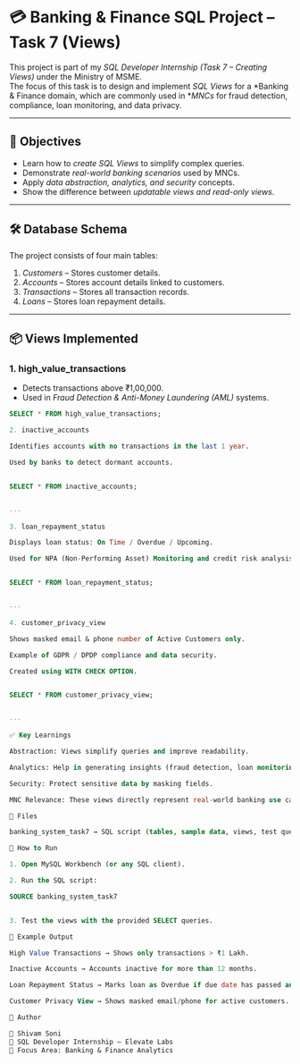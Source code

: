 # 💳 Banking & Finance SQL Project – Task 7 (Views)

This project is part of my *SQL Developer Internship (Task 7 – Creating Views)* under the Ministry of MSME.  
The focus of this task is to design and implement *SQL Views* for a *Banking & Finance domain, which are commonly used in **MNCs* for fraud detection, compliance, loan monitoring, and data privacy.

---

## 🎯 Objectives
- Learn how to *create SQL Views* to simplify complex queries.  
- Demonstrate *real-world banking scenarios* used by MNCs.  
- Apply *data abstraction, analytics, and security* concepts.  
- Show the difference between *updatable views and read-only views*.  

---

## 🛠 Database Schema
The project consists of four main tables:

1. *Customers* – Stores customer details.  
2. *Accounts* – Stores account details linked to customers.  
3. *Transactions* – Stores all transaction records.  
4. *Loans* – Stores loan repayment details.  

---

## 📦 Views Implemented

### 1. high_value_transactions
- Detects transactions above ₹1,00,000.  
- Used in *Fraud Detection & Anti-Money Laundering (AML)* systems.  

```sql
SELECT * FROM high_value_transactions;

2. inactive_accounts

Identifies accounts with no transactions in the last 1 year.

Used by banks to detect dormant accounts.


SELECT * FROM inactive_accounts;


---

3. loan_repayment_status

Displays loan status: On Time / Overdue / Upcoming.

Used for NPA (Non-Performing Asset) Monitoring and credit risk analysis.


SELECT * FROM loan_repayment_status;


---

4. customer_privacy_view

Shows masked email & phone number of Active Customers only.

Example of GDPR / DPDP compliance and data security.

Created using WITH CHECK OPTION.


SELECT * FROM customer_privacy_view;


---

✅ Key Learnings

Abstraction: Views simplify queries and improve readability.

Analytics: Help in generating insights (fraud detection, loan monitoring).

Security: Protect sensitive data by masking fields.

MNC Relevance: These views directly represent real-world banking use cases.

📂 Files

banking_system_task7 → SQL script (tables, sample data, views, test queries).

🚀 How to Run

1. Open MySQL Workbench (or any SQL client).

2. Run the SQL script:

SOURCE banking_system_task7


3. Test the views with the provided SELECT queries.

🔑 Example Output

High Value Transactions → Shows only transactions > ₹1 Lakh.

Inactive Accounts → Accounts inactive for more than 12 months.

Loan Repayment Status → Marks loan as Overdue if due date has passed and not paid.

Customer Privacy View → Shows masked email/phone for active customers.

🌟 Author

👤 Shivam Soni
📌 SQL Developer Internship – Elevate Labs
📍 Focus Area: Banking & Finance Analytics

